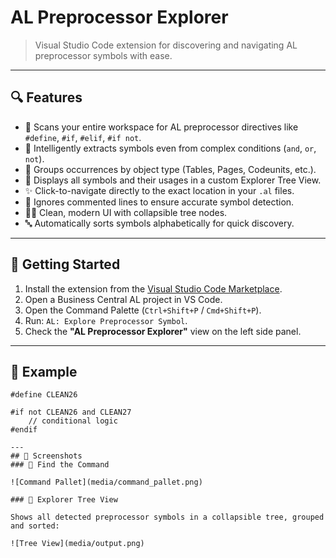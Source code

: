 # AL Preprocessor Explorer

> Visual Studio Code extension for discovering and navigating AL preprocessor symbols with ease.

---

## 🔍 Features

- 📄 Scans your entire workspace for AL preprocessor directives like `#define`, `#if`, `#elif`, `#if not`.
- 🧠 Intelligently extracts symbols even from complex conditions (`and`, `or`, `not`).
- 📁 Groups occurrences by object type (Tables, Pages, Codeunits, etc.).
- 🌳 Displays all symbols and their usages in a custom Explorer Tree View.
- ✨ Click-to-navigate directly to the exact location in your `.al` files.
- 🧼 Ignores commented lines to ensure accurate symbol detection.
- 🕵️‍♂️ Clean, modern UI with collapsible tree nodes.
- 🔤 Automatically sorts symbols alphabetically for quick discovery.

---

## 🚀 Getting Started

1. Install the extension from the [Visual Studio Code Marketplace](https://marketplace.visualstudio.com/).
2. Open a Business Central AL project in VS Code.
3. Open the Command Palette (`Ctrl+Shift+P` / `Cmd+Shift+P`).
4. Run: `AL: Explore Preprocessor Symbol`.
5. Check the **"AL Preprocessor Explorer"** view on the left side panel.

---

## 📂 Example
```al
#define CLEAN26

#if not CLEAN26 and CLEAN27
    // conditional logic
#endif

---
## 📸 Screenshots
### 🧭 Find the Command

![Command Pallet](media/command_pallet.png)

### 🌲 Explorer Tree View

Shows all detected preprocessor symbols in a collapsible tree, grouped and sorted:

![Tree View](media/output.png)
